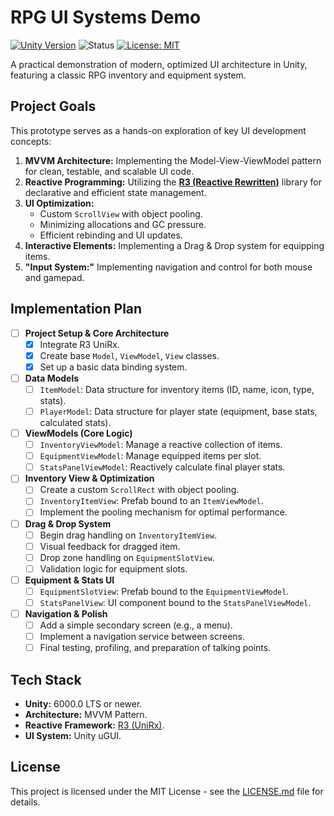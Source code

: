 # RPG UI Systems Demo

[![Unity Version](https://img.shields.io/badge/Unity-6000.0+-black.svg?logo=unity)](https://unity.com/en/releases/editor/archive)
![Status](https://img.shields.io/badge/Development-Paused-orange)
[![License: MIT](https://img.shields.io/badge/License-MIT-yellow.svg)](https://github.com/LLarean/rpg-ui-mvvm-demo/blob/main/LICENSE)

A practical demonstration of modern, optimized UI architecture in Unity, featuring a classic RPG inventory and equipment system.

## Project Goals

This prototype serves as a hands-on exploration of key UI development concepts:

1.  **MVVM Architecture:** Implementing the Model-View-ViewModel pattern for clean, testable, and scalable UI code.
2.  **Reactive Programming:** Utilizing the **[R3 (Reactive Rewritten)](https://github.com/Cysharp/R3)** library for declarative and efficient state management.
3.  **UI Optimization:**
    *   Custom `ScrollView` with object pooling.
    *   Minimizing allocations and GC pressure.
    *   Efficient rebinding and UI updates.
4.  **Interactive Elements:** Implementing a Drag & Drop system for equipping items.
5. **"Input System:"** Implementing navigation and control for both mouse and gamepad.

## Implementation Plan

-   [ ] **Project Setup & Core Architecture**
    -   [x] Integrate R3 UniRx.
    -   [x] Create base `Model`, `ViewModel`, `View` classes.
    -   [x] Set up a basic data binding system.

-   [ ] **Data Models**
    -   [ ] `ItemModel`: Data structure for inventory items (ID, name, icon, type, stats).
    -   [ ] `PlayerModel`: Data structure for player state (equipment, base stats, calculated stats).

-   [ ] **ViewModels (Core Logic)**
    -   [ ] `InventoryViewModel`: Manage a reactive collection of items.
    -   [ ] `EquipmentViewModel`: Manage equipped items per slot.
    -   [ ] `StatsPanelViewModel`: Reactively calculate final player stats.

-   [ ] **Inventory View & Optimization**
    -   [ ] Create a custom `ScrollRect` with object pooling.
    -   [ ] `InventoryItemView`: Prefab bound to an `ItemViewModel`.
    -   [ ] Implement the pooling mechanism for optimal performance.

-   [ ] **Drag & Drop System**
    -   [ ] Begin drag handling on `InventoryItemView`.
    -   [ ] Visual feedback for dragged item.
    -   [ ] Drop zone handling on `EquipmentSlotView`.
    -   [ ] Validation logic for equipment slots.

-   [ ] **Equipment & Stats UI**
    -   [ ] `EquipmentSlotView`: Prefab bound to the `EquipmentViewModel`.
    -   [ ] `StatsPanelView`: UI component bound to the `StatsPanelViewModel`.

-   [ ] **Navigation & Polish**
    -   [ ] Add a simple secondary screen (e.g., a menu).
    -   [ ] Implement a navigation service between screens.
    -   [ ] Final testing, profiling, and preparation of talking points.

## Tech Stack

*   **Unity:** 6000.0 LTS or newer.
*   **Architecture:** MVVM Pattern.
*   **Reactive Framework:** [R3 (UniRx)](https://github.com/Cysharp/R3).
*   **UI System:** Unity uGUI.

## License

This project is licensed under the MIT License - see the [LICENSE.md](https://github.com/LLarean/rpg-ui-mvvm-demo/blob/main/LICENSE) file for details.
